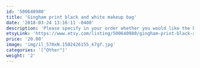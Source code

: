 ```yaml
---
id: '500640980'
title: 'Gingham print black and white makeup bag'
date: '2018-03-24 13:16:11 -0400'
description: 'Please specify in your order whether you would like the black interior or the pink!'
etsyLink: 'https://www.etsy.com/listing/500640980/gingham-print-black-and-white-makeup-bag?utm_source=synctostaticsite&utm_medium=api&utm_campaign=api'
price: '20.00'
image: 'img/il_570xN.1502426155_k7gf.jpg'
categories: '["Other"]'
weight: '2'
---
```

